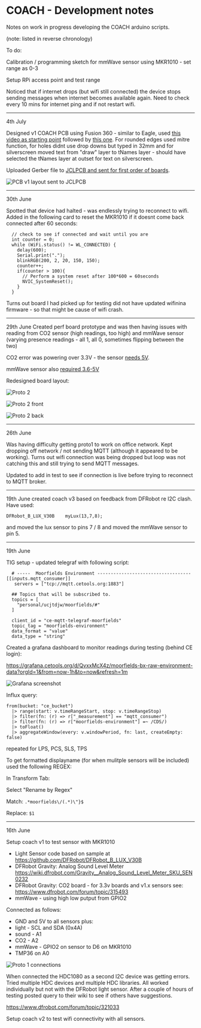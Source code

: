 # COACH - Development notes

Notes on work in progress developing the COACH arduino scripts.

(note: listed in reverse chronology)

To do:

Calibration / programming sketch for mmWave sensor using MKR1010 - set range as 0-3

Setup RPi access point and test range

Noticed that if internet drops (but wifi still connected) the device stops sending messages when internet becomes available again. Need to check every 10 mins for internet ping and if not restart wifi.


-----
4th July

Designed v1 COACH PCB using Fusion 360 - similar to Eagle, used [this video as starting point](https://www.youtube.com/watch?v=cplzhrjvXCQ) followed by [this one](https://www.youtube.com/watch?v=eEdnImVezi8). For rounded edges used mitre function, for holes didnt use drop downs but typed in 32mm and for silverscreen moved text from "draw" layer to tNames layer - should have selected the tNames layer at outset for text on silverscreen.

Uploaded Gerber file to [JCLPCB and sent for first order of boards](https://jlcpcb.com/quote/gerberviewThree/8e980168a16e4b7f81937834c11c5203_1_0_6_0_0.html?isReplaceFile=false).

![PCB v1 layout sent to JCLPCB](images/PCBv1.png)

-----
30th June

Spotted that device had halted - was endlessly trying to reconnect to wifi. Added in the following card to reset the MKR1010 if it doesnt come back connected after 60 seconds:

```
  // check to see if connected and wait until you are
  int counter = 0;
  while (WiFi.status() != WL_CONNECTED) {
    delay(600);
    Serial.print(".");
    blinkRGB(200, 2, 20, 150, 150);
    counter++;
    if(counter > 100){
      // Perform a system reset after 100*600 = 60seconds
      NVIC_SystemReset();   
    }
  }
```

Turns out board I had picked up for testing did not have updated wifinina firmware - so that might be cause of wifi crash.

-----
29th June
Created perf board prototype and was then having issues with reading from CO2 sensor (high readings, too high) and mmWave sensor (varying presence readings - all 1, all 0, sometimes flipping between the two)

CO2 error was powering over 3.3V - the sensor [needs 5V](https://wiki.dfrobot.com/Gravity__Infrared_CO2_Sensor_For_Arduino_SKU__SEN0219#target_4).

mmWave sensor also [required 3.6-5V](https://wiki.dfrobot.com/mmWave_Radar_Human_Presence_Detection_SKU_SEN0395) 

Redesigned board layout:

![Proto 2](images/proto2.jpeg)

![Proto 2 front](images/proto2front.jpeg)

![Proto 2 back](images/proto2back.jpeg)

-----

26th June

Was having difficulty getting proto1 to work on office network. Kept dropping off network / not sending MQTT (although it appeared to be working). Turns out wifi connection was being dropped but loop was not catching this and still trying to send MQTT messages.

Updated to add in test to see if connection is live before trying to reconnect to MQTT broker.

-----

19th June
created coach v3 based on feedback from DFRobot re I2C clash. Have used:

```
DFRobot_B_LUX_V30B    myLux(13,7,8);
```

and moved the lux sensor to pins 7 / 8 and moved the mmWave sensor to pin 5.

-----

19th June

TIG setup - updated telegraf with following script:

```
  # -----  Moorfields Environment -----------------------------------
[[inputs.mqtt_consumer]]
   servers = ["tcp://mqtt.cetools.org:1883"]

  ## Topics that will be subscribed to.
  topics = [
    "personal/ucjtdjw/moorfields/#"
  ]
  
  client_id = "ce-mqtt-telegraf-moorfields"
  topic_tag = "moorfields-environment"
  data_format = "value"
  data_type = "string"
  ```

Created a grafana dashboard to monitor readings during testing (behind CE login):

https://grafana.cetools.org/d/QvxxMcX4z/moorfields-bx-raw-environment-data?orgId=1&from=now-1h&to=now&refresh=1m

![Grafana screenshot](images/grafana-day1.png)

Influx query:
```
from(bucket: "ce_bucket")
  |> range(start: v.timeRangeStart, stop: v.timeRangeStop)
  |> filter(fn: (r) => r["_measurement"] == "mqtt_consumer")
  |> filter(fn: (r) => r["moorfields-environment"] =~ /CDS/)
  |> toFloat()  
  |> aggregateWindow(every: v.windowPeriod, fn: last, createEmpty: false)
  ```

  repeated for LPS, PCS, SLS, TPS

To get formatted displayname (for when mulitple sensors will be included) used the following REGEX:

In Transform Tab:

Select "Rename by Regex"

Match: `.*moorfields\/(.*)\"}$`

Replace: `$1`

----

16th June

Setup coach v1 to test sensor with MKR1010

 * Light Sensor code based on sample at https://github.com/DFRobot/DFRobot_B_LUX_V30B 
 * DFRobot Gravity: Analog Sound Level Meter https://wiki.dfrobot.com/Gravity__Analog_Sound_Level_Meter_SKU_SEN0232
 * DFRobot Gravity: CO2 board - for 3.3v boards and v1.x sensors see: https://www.dfrobot.com/forum/topic/315493 
 * mmWave - using high low putput from GPIO2

Connected as follows:

 * GND and 5V to all sensors plus:
 * light - SCL and SDA (0x4A)
 * sound - A1
 * CO2 - A2
 * mmWave - GPIO2 on sensor to D6 on MKR1010
 * TMP36 on A0 

![Proto 1 connections](images/proto1.jpeg)

When connected the HDC1080 as a second I2C device was getting errors. Tried multiple HDC devices and multiple HDC libraries. All worked individually but not with the DFRobot light sensor. After a couple of hours of testing posted query to their wiki to see if others have suggestions. 

https://www.dfrobot.com/forum/topic/321033

Setup coach v2 to test wifi connectivity with all sensors.
